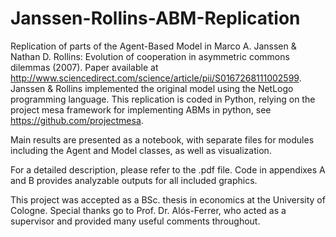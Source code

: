# Janssen-Rollins-ABM-Replication
Replication of parts of the Agent-Based Model in Marco A. Janssen &amp; Nathan D. Rollins: Evolution of cooperation in asymmetric commons dilemmas (2007). 
Paper available at http://www.sciencedirect.com/science/article/pii/S0167268111002599.
Janssen & Rollins implemented the original model using the NetLogo programming language. This replication is coded in Python, relying on the project mesa framework for implementing ABMs in python, see https://github.com/projectmesa.

Main results are presented as a notebook, with separate files for modules including the Agent and Model classes, as well as visualization.

For a detailed description, please refer to the .pdf file. 
Code in appendixes A and B provides analyzable outputs for all included graphics. 

This project was accepted as a BSc. thesis in economics at the University of Cologne. Special thanks go to Prof. Dr. Alós-Ferrer, who acted as a supervisor and provided many useful comments throughout.
